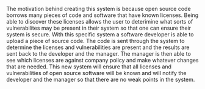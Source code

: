 The motivation behind creating this system is because open source code borrows many pieces of code and software that have known licenses.  Being able to discover these licenses allows the user to deterimine what sorts of vulnerabilites may be present in their system so that one can ensure their system is secure.
With this specific system a software developer is able to upload a piece of source code.  The code is sent through the system to determine the licenses and vulnerabilities are present and the results are sent back to the developer and the manager. The manager is then able to see which licenses are against company policy and make whatever changes that are needed.
This new system will ensure that all licenses and vulnerabilities of open source software will be known and will notify the developer and the manager so that there are no weak points in the system.
